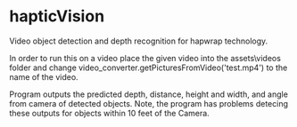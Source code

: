 # hapticVision
Video object detection and depth recognition for hapwrap technology.

In order to run this on a video place the given video into the assets\videos folder and change video_converter.getPicturesFromVideo('test.mp4') to the name of the video.

Program outputs the predicted depth, distance, height and width, and angle from camera of detected objects. Note, the program has problems detecing these outputs for objects within 10 feet of the Camera.



